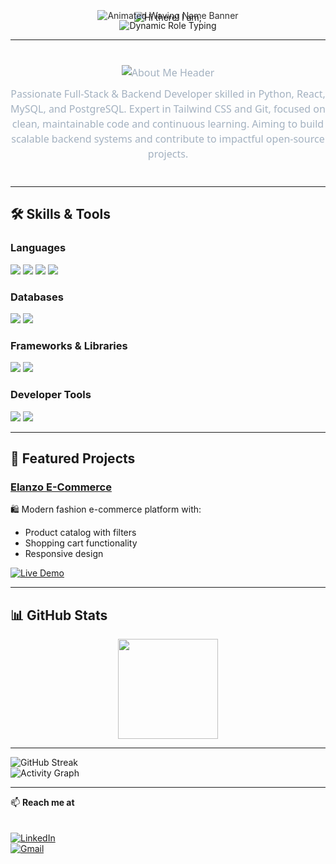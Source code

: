 <!-- Animated typing "Hi there, I am," above waving banner -->
<p align="center" style="margin-bottom: -10px;">
  <img 
    src="https://readme-typing-svg.demolab.com?font=Fira+Code&size=32&duration=3000&pause=1500&color=3cb3b3&center=true&vCenter=true&width=400&lines=Hi+there,+I+am," 
    alt="Hi there! I am," 
  />
</p>

<!-- Animated waving name banner with original gradient + twinkling -->
<p align="center" style="margin-top: -20px;">
  <img 
    src="https://capsule-render.vercel.app/api?type=waving&color=gradient&height=180&section=header&text=Md%20Arafath%20Hossen%20Abir&fontSize=54&fontWeight=900&animation=twinkling" 
    alt="Animated Waving Name Banner" 
    style="opacity: 0.9;" 
  />
</p>

<!-- Animated typing roles below name -->
<p align="center" style="margin-top: -15px;">
  <img 
    src="https://readme-typing-svg.demolab.com?font=Fira+Code&size=32&duration=6000&pause=1200&color=7FFFD4,58A6FF&center=true&vCenter=true&width=700&lines=Python+Developer|Full+Stack+Developer" 
    alt="Dynamic Role Typing" 
    style="display: inline-block;" 
  />
</p>

---

<!-- About Me Section -->
<p align="center" style="max-width: 650px; margin: 40px auto; font-size: 16px; line-height: 1.5; color: #a3b1c0; font-family: 'Segoe UI', Tahoma, Geneva, Verdana, sans-serif;">
  <img 
    src="https://readme-typing-svg.demolab.com?font=Fira+Code&size=22&duration=4000&pause=1500&color=58A6FF&center=true&vCenter=true&width=350&lines=About+Me" 
    alt="About Me Header" 
    style="margin-bottom: 10px;" 
  />
  <br />
  Passionate Full-Stack & Backend Developer skilled in Python, React, MySQL, and PostgreSQL. 
  Expert in Tailwind CSS and Git, focused on clean, maintainable code and continuous learning. 
  Aiming to build scalable backend systems and contribute to impactful open-source projects.
</p>

---

## 🛠 Skills & Tools  

### Languages
<p>
  <img src="https://img.shields.io/badge/Python-3776AB?style=for-the-badge&logo=python&logoColor=white" />
  <img src="https://img.shields.io/badge/JavaScript-F7DF1E?style=for-the-badge&logo=javascript&logoColor=black" />
  <img src="https://img.shields.io/badge/HTML5-E34F26?style=for-the-badge&logo=html5&logoColor=white" />
  <img src="https://img.shields.io/badge/CSS3-1572B6?style=for-the-badge&logo=css3&logoColor=white" />
</p>

### Databases
<p>
  <img src="https://img.shields.io/badge/MySQL-4479A1?style=for-the-badge&logo=mysql&logoColor=white" />
  <img src="https://img.shields.io/badge/PostgreSQL-4169E1?style=for-the-badge&logo=postgresql&logoColor=white" />
</p>

### Frameworks & Libraries
<p>
  <img src="https://img.shields.io/badge/React-20232A?style=for-the-badge&logo=react&logoColor=61DAFB" />
  <img src="https://img.shields.io/badge/Tailwind_CSS-38B2AC?style=for-the-badge&logo=tailwind-css&logoColor=white" />
</p>

### Developer Tools
<p>
  <img src="https://img.shields.io/badge/Git-F05032?style=for-the-badge&logo=git&logoColor=white" />
  <img src="https://img.shields.io/badge/GitHub-181717?style=for-the-badge&logo=github&logoColor=white" />
</p>

---

## 🚀 Featured Projects  

### [Elanzo E-Commerce](https://github.com/Arafath-Abir/Elanzo-An-E-Commerce-Platform)  
🛍️ Modern fashion e-commerce platform with:  
- Product catalog with filters  
- Shopping cart functionality  
- Responsive design  

<a href="https://elanzo.netlify.app/" target="_blank">
  <img src="https://img.shields.io/badge/View_Live_Demo-4285F4?style=for-the-badge&logo=google-chrome&logoColor=white" alt="Live Demo">
</a>


---

## 📊 GitHub Stats  
<p align="center">
  <img height="160" src="https://github-readme-stats.vercel.app/api?username=Arafath-Abir&show_icons=true&theme=github_dark&hide_border=true" />
</p>

---

![GitHub Streak](https://streak-stats.demolab.com?user=Arafath-Abir&theme=github-dark&hide_border=true)  
![Activity Graph](https://github-readme-activity-graph.vercel.app/graph?username=Arafath-Abir&theme=github-dark)

---



📫 **Reach me at**  
<br>  
[![LinkedIn](https://img.shields.io/badge/-LinkedIn-blue?style=for-the-badge&logo=linkedin&logoColor=white)](https://linkedin.com/in/arafath-abir)  
[![Gmail](https://img.shields.io/badge/-Email-red?style=for-the-badge&logo=gmail&logoColor=white)](mailto:arafathabir07@gmail.com)
